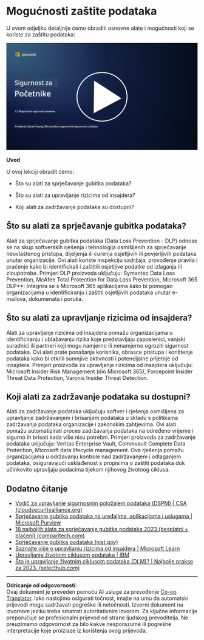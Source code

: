 <!--
CO_OP_TRANSLATOR_METADATA:
{
  "original_hash": "50697add9758e54693442d502d2d5f8a",
  "translation_date": "2025-09-03T21:29:32+00:00",
  "source_file": "7.2 Data security capabilities.md",
  "language_code": "hr"
}
-->
# Mogućnosti zaštite podataka

U ovom odjeljku detaljnije ćemo obraditi osnovne alate i mogućnosti koji se koriste za zaštitu podataka:

[![Pogledajte video](../../translated_images/7-2_placeholder.1f3c39f0c7cfea7ef355438079e171e047a0f79c8dc0b63ad78513b1910f7cdf.hr.png)](https://learn-video.azurefd.net/vod/player?id=0c9fff7c-e17c-4a14-ac3b-69b5a5786f55)

**Uvod**

U ovoj lekciji obradit ćemo:

- Što su alati za sprječavanje gubitka podataka?

- Što su alati za upravljanje rizicima od insajdera?

- Koji alati za zadržavanje podataka su dostupni?

## Što su alati za sprječavanje gubitka podataka?

Alati za sprječavanje gubitka podataka (Data Loss Prevention - DLP) odnose se na skup softverskih rješenja i tehnologija osmišljenih za sprječavanje neovlaštenog pristupa, dijeljenja ili curenja osjetljivih ili povjerljivih podataka unutar organizacije. Ovi alati koriste inspekciju sadržaja, provođenje pravila i praćenje kako bi identificirali i zaštitili osjetljive podatke od izlaganja ili zloupotrebe. Primjeri DLP proizvoda uključuju: Symantec Data Loss Prevention, McAfee Total Protection for Data Loss Prevention, Microsoft 365 DLP**: Integrira se s Microsoft 365 aplikacijama kako bi pomogao organizacijama u identificiranju i zaštiti osjetljivih podataka unutar e-mailova, dokumenata i poruka.

## Što su alati za upravljanje rizicima od insajdera?

Alati za upravljanje rizicima od insajdera pomažu organizacijama u identificiranju i ublažavanju rizika koje predstavljaju zaposlenici, vanjski suradnici ili partneri koji mogu namjerno ili nenamjerno ugroziti sigurnost podataka. Ovi alati prate ponašanje korisnika, obrasce pristupa i korištenje podataka kako bi otkrili sumnjive aktivnosti i potencijalne prijetnje od insajdera. Primjeri proizvoda za upravljanje rizicima od insajdera uključuju: Microsoft Insider Risk Management (dio Microsoft 365), Forcepoint Insider Threat Data Protection, Varonis Insider Threat Detection.

## Koji alati za zadržavanje podataka su dostupni?

Alati za zadržavanje podataka uključuju softver i rješenja osmišljena za upravljanje zadržavanjem i brisanjem podataka u skladu s politikama zadržavanja podataka organizacije i zakonskim zahtjevima. Ovi alati pomažu automatizirati proces zadržavanja podataka na određeno vrijeme i sigurno ih brisati kada više nisu potrebni. Primjeri proizvoda za zadržavanje podataka uključuju: Veritas Enterprise Vault, Commvault Complete Data Protection, Microsoft data lifecycle management. Ova rješenja pomažu organizacijama u održavanju kontrole nad zadržavanjem i odlaganjem podataka, osiguravajući usklađenost s propisima o zaštiti podataka dok učinkovito upravljaju podacima tijekom njihovog životnog ciklusa.

## Dodatno čitanje

- [Vodič za upravljanje sigurnosnim položajem podataka (DSPM) | CSA (cloudsecurityalliance.org)](https://cloudsecurityalliance.org/blog/2023/03/31/the-big-guide-to-data-security-posture-management-dspm/)
- [Sprječavanje gubitka podataka na uređajima, aplikacijama i uslugama | Microsoft Purview](https://youtu.be/hvqq8L_0kgI)
- [18 najboljih alata za sprječavanje gubitka podataka 2023 (besplatni + plaćeni) (comparitech.com)](https://www.comparitech.com/data-privacy-management/data-loss-prevention-tools-software/)
- [Sprječavanje gubitka podataka (nist.gov)](https://tsapps.nist.gov/publication/get_pdf.cfm?pub_id=904672)
- [Saznajte više o upravljanju rizicima od insajdera | Microsoft Learn](https://learn.microsoft.com/purview/insider-risk-management?WT.mc_id=academic-96948-sayoung)
- [Upravljanje životnim ciklusom podataka | IBM](https://www.ibm.com/topics/data-lifecycle-management)
- [Što je upravljanje životnim ciklusom podataka (DLM)? | Najbolje prakse za 2023. (selecthub.com)](https://www.selecthub.com/big-data-analytics/data-lifecycle-management/)

---

**Odricanje od odgovornosti**:  
Ovaj dokument je preveden pomoću AI usluge za prevođenje [Co-op Translator](https://github.com/Azure/co-op-translator). Iako nastojimo osigurati točnost, imajte na umu da automatski prijevodi mogu sadržavati pogreške ili netočnosti. Izvorni dokument na izvornom jeziku treba smatrati autoritativnim izvorom. Za ključne informacije preporučuje se profesionalni prijevod od strane ljudskog prevoditelja. Ne preuzimamo odgovornost za bilo kakve nesporazume ili pogrešne interpretacije koje proizlaze iz korištenja ovog prijevoda.